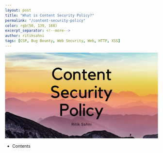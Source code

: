 ```yaml
---
layout: post
title: "What is Content Security Policy?"
permalink: "/content-security-policy"
color: rgb(50, 139, 168)
excerpt_separator: <!--more-->
author: ritiksahni
tags: [CSP, Bug Bounty, Web Security, Web, HTTP, XSS]
---
```


![csp_banner](assets/img/posts/csp/csp_banner.png)

<!--more-->

* Contents